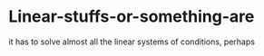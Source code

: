 # Linear-stuffs-or-something-are
it has to solve almost all the linear systems of conditions, perhaps
